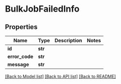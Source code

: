 # BulkJobFailedInfo

## Properties
Name | Type | Description | Notes
------------ | ------------- | ------------- | -------------
**id** | **str** |  | 
**error_code** | **str** |  | 
**message** | **str** |  | 

[[Back to Model list]](../README.md#documentation-for-models) [[Back to API list]](../README.md#documentation-for-api-endpoints) [[Back to README]](../README.md)



